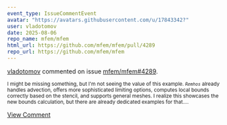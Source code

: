 ```yaml
---
event_type: IssueCommentEvent
avatar: "https://avatars.githubusercontent.com/u/17843342?"
user: vladotomov
date: 2025-08-06
repo_name: mfem/mfem
html_url: https://github.com/mfem/mfem/pull/4289
repo_url: https://github.com/mfem/mfem
---
```


<a href='https://github.com/vladotomov' target='_blank'>vladotomov</a> commented on issue <a href='https://github.com/mfem/mfem/pull/4289' target='_blank'>mfem/mfem#4289</a>.

<small>I might be missing something, but I'm not seeing the value of this example. _`Remhos`_ already handles advection, offers more sophisticated limiting options, computes local bounds correctly based on the stencil, and supports general meshes. I realize this showcases the new bounds calculation, but there are already dedicated examples for that....</small>

<a href='https://github.com/mfem/mfem/pull/4289' target='_blank'>View Comment</a>